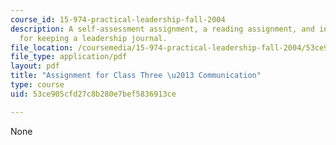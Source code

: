 ```yaml
---
course_id: 15-974-practical-leadership-fall-2004
description: A self-assessment assignment, a reading assignment, and instructions
  for keeping a leadership journal.
file_location: /coursemedia/15-974-practical-leadership-fall-2004/53ce905cfd27c8b280e7bef5836913ce_2nd_assignmt.pdf
file_type: application/pdf
layout: pdf
title: "Assignment for Class Three \u2013 Communication"
type: course
uid: 53ce905cfd27c8b280e7bef5836913ce

---
```

None